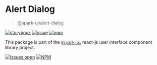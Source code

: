 # Alert Dialog

> @spark-ui/alert-dialog

[![storybook](https://img.shields.io/badge/storybook-black?logo=storybook)](https://sparkui.vercel.app/?path=/docs/components-alertdialog--docs)
[![issue](https://img.shields.io/badge/report%20a%20bug-black?logo=openbugbounty&logoColor=red)](https://github.com/leboncoin/spark-web/issues/new?&projects=4&template=bug-report.yml&assignees=&labels=Component,Component%3A%20alert-dialog)
[![npm](https://img.shields.io/npm/dt/%40spark-ui/alert-dialog?logo=npm&labelColor=black)](https://www.npmjs.com/package/@spark-ui/alert-dialog)

This package is part of the [`@spark-ui`](https://github.com/leboncoin/spark-web) react-js user interface component library project.

[![Issues open](https://img.shields.io/github/issues-search/leboncoin/spark-web?query=is%3Aopen%20label%3A%22Component%3A%20$alert-dialog%22&logo=openbugbounty&logoColor=red&label=issues%20open&color=red)](https://github.com/leboncoin/spark-web/issues?q=is%3Aopen+label%3Aalert-dialog)
[![NPM](https://img.shields.io/npm/l/%40spark-ui%2Falert-dialog)](https://github.com/leboncoin/spark-web/blob/main/packages/components/alert-dialog/LICENSE.md)
